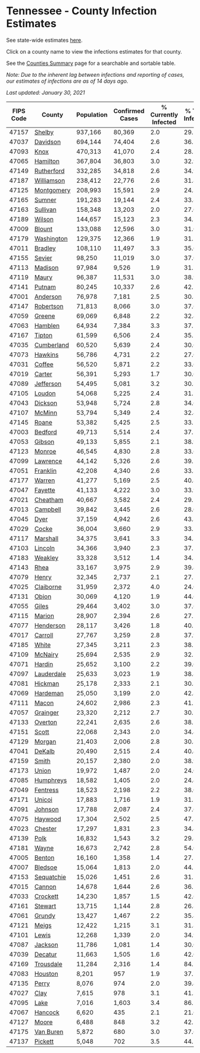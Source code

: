 # Tennessee - County Infection Estimates

See state-wide estimates [here](/infections/us-tn).

Click on a county name to view the infections estimates for that county.

See the [Counties Summary](/infections/summary-counties) page for a searchable and sortable table.

*Note: Due to the inherent lag between infections and reporting of cases, our estimates of infections are as of 14 days ago.*

*Last updated: January 30, 2021*

|   FIPS Code |                   County |   Population |   Confirmed Cases |   % Currently Infected |   % Total Infected |
|-------------|--------------------------|--------------|-------------------|------------------------|--------------------|
|       47157 |         [Shelby](shelby) |      937,166 |            80,369 |                    2.0 |               29.2 |
|       47037 |     [Davidson](davidson) |      694,144 |            74,404 |                    2.6 |               36.7 |
|       47093 |             [Knox](knox) |      470,313 |            41,070 |                    2.4 |               28.5 |
|       47065 |     [Hamilton](hamilton) |      367,804 |            36,803 |                    3.0 |               32.9 |
|       47149 | [Rutherford](rutherford) |      332,285 |            34,818 |                    2.6 |               34.9 |
|       47187 | [Williamson](williamson) |      238,412 |            22,776 |                    2.6 |               31.8 |
|       47125 | [Montgomery](montgomery) |      208,993 |            15,591 |                    2.9 |               24.3 |
|       47165 |         [Sumner](sumner) |      191,283 |            19,144 |                    2.4 |               33.8 |
|       47163 |     [Sullivan](sullivan) |      158,348 |            13,203 |                    2.0 |               27.0 |
|       47189 |         [Wilson](wilson) |      144,657 |            15,123 |                    2.3 |               34.7 |
|       47009 |         [Blount](blount) |      133,088 |            12,596 |                    3.0 |               31.0 |
|       47179 | [Washington](washington) |      129,375 |            12,366 |                    1.9 |               31.2 |
|       47011 |       [Bradley](bradley) |      108,110 |            11,497 |                    3.3 |               35.0 |
|       47155 |         [Sevier](sevier) |       98,250 |            11,019 |                    3.0 |               37.0 |
|       47113 |       [Madison](madison) |       97,984 |             9,526 |                    1.9 |               31.7 |
|       47119 |           [Maury](maury) |       96,387 |            11,531 |                    3.0 |               38.9 |
|       47141 |         [Putnam](putnam) |       80,245 |            10,337 |                    2.6 |               42.7 |
|       47001 |     [Anderson](anderson) |       76,978 |             7,181 |                    2.5 |               30.3 |
|       47147 |   [Robertson](robertson) |       71,813 |             8,066 |                    3.0 |               37.6 |
|       47059 |         [Greene](greene) |       69,069 |             6,848 |                    2.2 |               32.4 |
|       47063 |       [Hamblen](hamblen) |       64,934 |             7,384 |                    3.3 |               37.5 |
|       47167 |         [Tipton](tipton) |       61,599 |             6,506 |                    2.4 |               35.1 |
|       47035 | [Cumberland](cumberland) |       60,520 |             5,639 |                    2.4 |               30.6 |
|       47073 |       [Hawkins](hawkins) |       56,786 |             4,731 |                    2.2 |               27.0 |
|       47031 |         [Coffee](coffee) |       56,520 |             5,871 |                    2.2 |               33.6 |
|       47019 |         [Carter](carter) |       56,391 |             5,293 |                    1.7 |               30.6 |
|       47089 |   [Jefferson](jefferson) |       54,495 |             5,081 |                    3.2 |               30.3 |
|       47105 |         [Loudon](loudon) |       54,068 |             5,225 |                    2.4 |               31.5 |
|       47043 |       [Dickson](dickson) |       53,948 |             5,724 |                    2.8 |               34.6 |
|       47107 |         [McMinn](mcminn) |       53,794 |             5,349 |                    2.4 |               32.4 |
|       47145 |           [Roane](roane) |       53,382 |             5,425 |                    2.5 |               33.1 |
|       47003 |       [Bedford](bedford) |       49,713 |             5,514 |                    2.4 |               37.1 |
|       47053 |         [Gibson](gibson) |       49,133 |             5,855 |                    2.1 |               38.9 |
|       47123 |         [Monroe](monroe) |       46,545 |             4,830 |                    2.8 |               33.6 |
|       47099 |     [Lawrence](lawrence) |       44,142 |             5,326 |                    2.6 |               39.2 |
|       47051 |     [Franklin](franklin) |       42,208 |             4,340 |                    2.6 |               33.3 |
|       47177 |         [Warren](warren) |       41,277 |             5,169 |                    2.5 |               40.8 |
|       47047 |       [Fayette](fayette) |       41,133 |             4,222 |                    3.0 |               33.9 |
|       47021 |     [Cheatham](cheatham) |       40,667 |             3,582 |                    2.4 |               29.1 |
|       47013 |     [Campbell](campbell) |       39,842 |             3,445 |                    2.6 |               28.0 |
|       47045 |             [Dyer](dyer) |       37,159 |             4,942 |                    2.6 |               43.3 |
|       47029 |           [Cocke](cocke) |       36,004 |             3,660 |                    2.9 |               33.2 |
|       47117 |     [Marshall](marshall) |       34,375 |             3,641 |                    3.3 |               34.3 |
|       47103 |       [Lincoln](lincoln) |       34,366 |             3,940 |                    2.3 |               37.2 |
|       47183 |       [Weakley](weakley) |       33,328 |             3,512 |                    1.4 |               34.3 |
|       47143 |             [Rhea](rhea) |       33,167 |             3,975 |                    2.9 |               39.4 |
|       47079 |           [Henry](henry) |       32,345 |             2,737 |                    2.1 |               27.5 |
|       47025 |   [Claiborne](claiborne) |       31,959 |             2,372 |                    4.0 |               24.0 |
|       47131 |           [Obion](obion) |       30,069 |             4,120 |                    1.9 |               44.6 |
|       47055 |           [Giles](giles) |       29,464 |             3,402 |                    3.0 |               37.6 |
|       47115 |         [Marion](marion) |       28,907 |             2,394 |                    2.6 |               27.2 |
|       47077 |   [Henderson](henderson) |       28,117 |             3,426 |                    1.8 |               40.1 |
|       47017 |       [Carroll](carroll) |       27,767 |             3,259 |                    2.8 |               37.9 |
|       47185 |           [White](white) |       27,345 |             3,211 |                    2.3 |               38.1 |
|       47109 |       [McNairy](mcnairy) |       25,694 |             2,535 |                    2.9 |               32.1 |
|       47071 |         [Hardin](hardin) |       25,652 |             3,100 |                    2.2 |               39.6 |
|       47097 | [Lauderdale](lauderdale) |       25,633 |             3,023 |                    1.9 |               38.8 |
|       47081 |       [Hickman](hickman) |       25,178 |             2,333 |                    2.1 |               30.3 |
|       47069 |     [Hardeman](hardeman) |       25,050 |             3,199 |                    2.0 |               42.8 |
|       47111 |           [Macon](macon) |       24,602 |             2,986 |                    2.3 |               41.2 |
|       47057 |     [Grainger](grainger) |       23,320 |             2,212 |                    2.7 |               30.7 |
|       47133 |       [Overton](overton) |       22,241 |             2,635 |                    2.6 |               38.2 |
|       47151 |           [Scott](scott) |       22,068 |             2,343 |                    2.0 |               34.4 |
|       47129 |         [Morgan](morgan) |       21,403 |             2,006 |                    2.8 |               30.3 |
|       47041 |         [DeKalb](dekalb) |       20,490 |             2,515 |                    2.4 |               40.4 |
|       47159 |           [Smith](smith) |       20,157 |             2,380 |                    2.0 |               38.9 |
|       47173 |           [Union](union) |       19,972 |             1,487 |                    2.0 |               24.0 |
|       47085 |   [Humphreys](humphreys) |       18,582 |             1,405 |                    2.0 |               24.4 |
|       47049 |     [Fentress](fentress) |       18,523 |             2,198 |                    2.2 |               38.0 |
|       47171 |         [Unicoi](unicoi) |       17,883 |             1,716 |                    1.9 |               31.5 |
|       47091 |       [Johnson](johnson) |       17,788 |             2,087 |                    2.4 |               37.6 |
|       47075 |       [Haywood](haywood) |       17,304 |             2,502 |                    2.5 |               47.3 |
|       47023 |       [Chester](chester) |       17,297 |             1,831 |                    2.3 |               34.4 |
|       47139 |             [Polk](polk) |       16,832 |             1,543 |                    3.2 |               29.8 |
|       47181 |           [Wayne](wayne) |       16,673 |             2,742 |                    2.8 |               54.0 |
|       47005 |         [Benton](benton) |       16,160 |             1,358 |                    1.4 |               27.5 |
|       47007 |       [Bledsoe](bledsoe) |       15,064 |             1,813 |                    2.0 |               44.5 |
|       47153 | [Sequatchie](sequatchie) |       15,026 |             1,451 |                    2.6 |               31.2 |
|       47015 |         [Cannon](cannon) |       14,678 |             1,644 |                    2.6 |               36.7 |
|       47033 |     [Crockett](crockett) |       14,230 |             1,857 |                    1.5 |               42.6 |
|       47161 |       [Stewart](stewart) |       13,715 |             1,144 |                    2.8 |               26.8 |
|       47061 |         [Grundy](grundy) |       13,427 |             1,467 |                    2.2 |               35.4 |
|       47121 |           [Meigs](meigs) |       12,422 |             1,215 |                    3.1 |               31.8 |
|       47101 |           [Lewis](lewis) |       12,268 |             1,339 |                    2.0 |               34.9 |
|       47087 |       [Jackson](jackson) |       11,786 |             1,081 |                    1.4 |               30.0 |
|       47039 |       [Decatur](decatur) |       11,663 |             1,505 |                    1.6 |               42.0 |
|       47169 |   [Trousdale](trousdale) |       11,284 |             2,316 |                    1.4 |               84.5 |
|       47083 |       [Houston](houston) |        8,201 |               957 |                    1.9 |               37.7 |
|       47135 |           [Perry](perry) |        8,076 |               974 |                    2.0 |               39.4 |
|       47027 |             [Clay](clay) |        7,615 |               978 |                    3.1 |               41.3 |
|       47095 |             [Lake](lake) |        7,016 |             1,603 |                    3.4 |               86.5 |
|       47067 |       [Hancock](hancock) |        6,620 |               435 |                    2.1 |               21.6 |
|       47127 |           [Moore](moore) |        6,488 |               848 |                    3.2 |               42.1 |
|       47175 |   [Van Buren](van-buren) |        5,872 |               680 |                    3.0 |               37.6 |
|       47137 |       [Pickett](pickett) |        5,048 |               702 |                    3.5 |               44.5 |